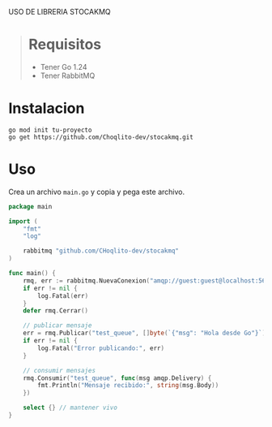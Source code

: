 USO DE LIBRERIA STOCAKMQ

> # Requisitos
> - Tener Go 1.24
> - Tener RabbitMQ

# Instalacion

```
go mod init tu-proyecto
go get https://github.com/Choqlito-dev/stocakmq.git
```

# Uso

Crea un archivo `main.go` y copia y pega este archivo.

```go
package main

import (
	"fmt"
	"log"

	rabbitmq "github.com/CHoqlito-dev/stocakmq"
)

func main() {
	rmq, err := rabbitmq.NuevaConexion("amqp://guest:guest@localhost:5672/")
	if err != nil {
		log.Fatal(err)
	}
	defer rmq.Cerrar()

	// publicar mensaje
	err = rmq.Publicar("test_queue", []byte(`{"msg": "Hola desde Go"}`))
	if err != nil {
		log.Fatal("Error publicando:", err)
	}

	// consumir mensajes
	rmq.Consumir("test_queue", func(msg amqp.Delivery) {
		fmt.Println("Mensaje recibido:", string(msg.Body))
	})

	select {} // mantener vivo
}
```
